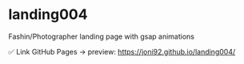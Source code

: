 # landing004
Fashin/Photographer landing page with gsap animations

✅ Link GitHub Pages -> preview:  https://joni92.github.io/landing004/
